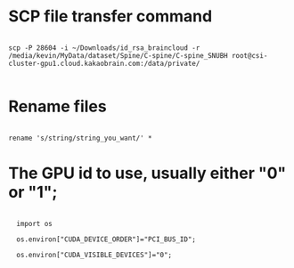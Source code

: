 # SCP file transfer command
<code>
scp -P 28604 -i ~/Downloads/id_rsa_braincloud -r /media/kevin/MyData/dataset/Spine/C-spine/C-spine_SNUBH root@csi-cluster-gpu1.cloud.kakaobrain.com:/data/private/

</code>

# Rename files
<code>
rename 's/string/string_you_want/' *
</code>

# The GPU id to use, usually either "0" or "1";
<code>
  import os</br>
  os.environ["CUDA_DEVICE_ORDER"]="PCI_BUS_ID";</br>
  os.environ["CUDA_VISIBLE_DEVICES"]="0";  
</code> 

